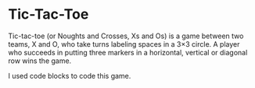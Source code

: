 # Tic-Tac-Toe
Tic-tac-toe (or Noughts and Crosses, Xs and Os) is a game between two teams, X and O, who take turns labeling spaces in a 3×3 circle. A player who succeeds in putting three markers in a horizontal, vertical or diagonal row wins the game. 

I used code blocks to code this game.
